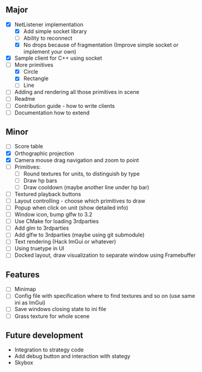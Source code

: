 ## Major 
 - [x] NetListener implementation
    - [x] Add simple socket library
    - [ ] Ability to reconnect
    - [x] No drops because of fragmentation (Improve simple socket or implement your own) 
 - [x] Sample client for C++ using socket
 - [ ] More primitives
    - [x] Circle
    - [x] Rectangle
    - [ ] Line
 - [ ] Adding and rendering all those primitives in scene
 - [ ] Readme
 - [ ] Contribution guide - how to write clients
 - [ ] Documentation how to extend 
 
## Minor
 - [ ] Score table
 - [x] Orthographic projection
 - [x] Camera mouse drag navigation and zoom to point
 - [ ] Primitives:
     - [ ] Round textures for units, to distinguish by type
     - [ ] Draw hp bars
     - [ ] Draw cooldown (maybe another line under hp bar)
 - [ ] Textured playback buttons
 - [ ] Layout controlling - choose which primitives to draw
 - [ ] Popup when click on unit (show detailed info)
 - [ ] Window icon, bump glfw to 3.2
 - [ ] Use CMake for loading 3rdparties
 - [ ] Add glm to 3rdparties
 - [ ] Add glfw to 3rdparties (maybe using git submodule)
 - [ ] Text rendering (Hack ImGui or whatever)
 - [ ] Using truetype in UI
 - [ ] Docked layout, draw visualization to separate window using Framebuffer
 
## Features
 - [ ] Minimap
 - [ ] Config file with specification where to find textures and so on (use same ini as ImGui)
 - [ ] Save windows closing state to ini file
 - [ ] Grass texture for whole scene
 
## Future development
 - Integration to strategy code
 - Add debug button and interaction with stategy
 - Skybox
 
